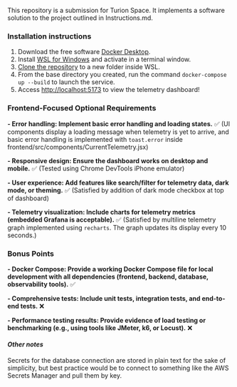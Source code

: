This repository is a submission for Turion Space. It implements a software solution to the project outlined in Instructions.md.

### **Installation instructions**
1. Download the free software [Docker Desktop](https://www.docker.com/products/docker-desktop/).
2. Install [WSL for Windows](https://learn.microsoft.com/en-us/windows/wsl/install) and activate in a terminal window.
3. [Clone the repository](https://docs.github.com/en/repositories/creating-and-managing-repositories/cloning-a-repository) to a new folder inside WSL.
4. From the base directory you created, run the command `docker-compose up --build` to launch the service.
5. Access [http://localhost:5173](http://localhost:5173) to view the telemetry dashboard!

### **Frontend-Focused Optional Requirements**

 **- Error handling: Implement basic error handling and loading states.** ✅ (UI components display a loading message when telemetry is yet to arrive, and basic error handling is implemented with `toast.error` inside frontend/src/components/CurrentTelemetry.jsx)
 
 **- Responsive design: Ensure the dashboard works on desktop and mobile.** ✅ (Tested using Chrome DevTools iPhone emulator)
 
 **- User experience: Add features like search/filter for telemetry data, dark mode, or theming.** ✅ (Satisfied by addition of dark mode checkbox at top of dashboard)
 
 **- Telemetry visualization: Include charts for telemetry metrics (embedded Grafana is acceptable).** ✅ (Satisfied by multiline telemetry graph implemented using `recharts`. The graph updates its display every 10 seconds.)

### **Bonus Points**
**- Docker Compose: Provide a working Docker Compose file for local development with all dependencies (frontend, backend, database, observability tools).** ✅

**- Comprehensive tests: Include unit tests, integration tests, and end-to-end tests.** ❌

**- Performance testing results: Provide evidence of load testing or benchmarking (e.g., using tools like JMeter, k6, or Locust).** ❌


#### *Other notes*

Secrets for the database connection are stored in plain text for the sake of simplicity, but best practice would be to connect to something like the AWS Secrets Manager and pull them by key.
